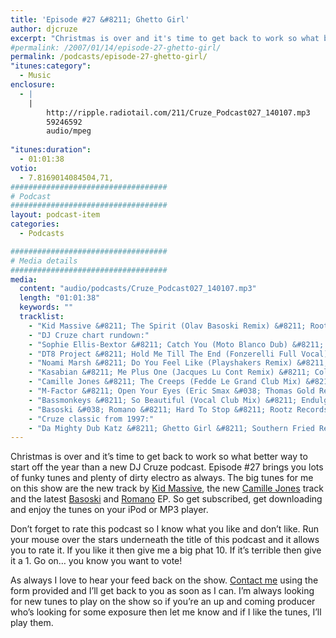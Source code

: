 ```yaml
---
title: 'Episode #27 &#8211; Ghetto Girl'
author: djcruze
excerpt: "Christmas is over and it's time to get back to work so what better way to start off the year than a new DJ Cruze podcast. Episode #27 brings you lots of funky tunes and plenty of dirty electro as always."
#permalink: /2007/01/14/episode-27-ghetto-girl/
permalink: /podcasts/episode-27-ghetto-girl/
"itunes:category":
  - Music
enclosure:
  - |
    |
        http://ripple.radiotail.com/211/Cruze_Podcast027_140107.mp3
        59246592
        audio/mpeg
        
"itunes:duration":
  - 01:01:38
votio:
  - 7.8169014084504,71,
###################################
# Podcast
###################################
layout: podcast-item
categories:
  - Podcasts

###################################
# Media details
###################################
media:
  content: "audio/podcasts/Cruze_Podcast027_140107.mp3"
  length: "01:01:38"
  keywords: ""
  tracklist:
    - "Kid Massive &#8211; The Spirit (Olav Basoski Remix) &#8211; Rootz Records"
    - "DJ Cruze chart rundown:"
    - "Sophie Ellis-Bextor &#8211; Catch You (Moto Blanco Dub) &#8211; Fascination"
    - "DT8 Project &#8211; Hold Me Till The End (Fonzerelli Full Vocal) &#8211; Direction Records"
    - "Noami Marsh &#8211; Do You Feel Like (Playshakers Remix) &#8211; Audiofreaks"
    - "Kasabian &#8211; Me Plus One (Jacques Lu Cont Remix) &#8211; Columbia"
    - "Camille Jones &#8211; The Creeps (Fedde Le Grand Club Mix) &#8211; Data Records"
    - "M-Factor &#8211; Open Your Eyes (Eric Smax &#038; Thomas Gold Remix) &#8211; Endulge"
    - "Bassmonkeys &#8211; So Beautiful (Vocal Club Mix) &#8211; Endulge"
    - "Basoski &#038; Romano &#8211; Hard To Stop &#8211; Rootz Records"
    - "Cruze classic from 1997:"
    - "Da Mighty Dub Katz &#8211; Ghetto Girl &#8211; Southern Fried Recordings"
---
```


Christmas is over and it&#8217;s time to get back to work so what better way to start off the year than a new DJ Cruze podcast. Episode #27 brings you lots of funky tunes and plenty of dirty electro as always. The big tunes for me on this show are the new track by [Kid Massive][1], the new [Camille Jones][2] track and the latest [Basoski][3] and [Romano][4] EP. So get subscribed, get downloading and enjoy the tunes on your iPod or MP3 player.

Don&#8217;t forget to rate this podcast so I know what you like and don&#8217;t like. Run your mouse over the stars underneath the title of this podcast and it allows you to rate it. If you like it then give me a big phat 10. If it&#8217;s terrible then give it a 1. Go on&#8230; you know you want to vote!

As always I love to hear your feed back on the show. [Contact me][5] using the form provided and I&#8217;ll get back to you as soon as I can. I&#8217;m always looking for new tunes to play on the show so if you&#8217;re an up and coming producer who&#8217;s looking for some exposure then let me know and if I like the tunes, I&#8217;ll play them.

 [1]: http://www.kidmassive.com/
 [2]: http://www.camillejones.dk/
 [3]: http://www.olavbasoski.nl/
 [4]: http://www.alexromano.com/
 [5]: http://www.djcruze.co.uk/cms/contact/